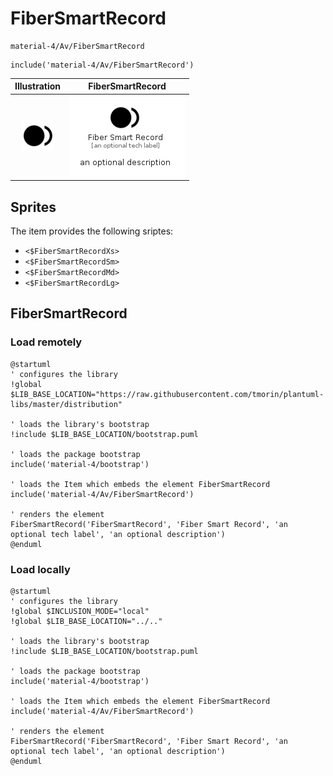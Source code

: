 # FiberSmartRecord


```text
material-4/Av/FiberSmartRecord
```

```text
include('material-4/Av/FiberSmartRecord')
```



| Illustration | FiberSmartRecord |
| :---: | :---: |
| ![illustration for Illustration](../../material-4/Av/FiberSmartRecord.png) | ![illustration for FiberSmartRecord](../../material-4/Av/FiberSmartRecord.Local.png) |



## Sprites
The item provides the following sriptes:

- `<$FiberSmartRecordXs>`
- `<$FiberSmartRecordSm>`
- `<$FiberSmartRecordMd>`
- `<$FiberSmartRecordLg>`





## FiberSmartRecord

### Load remotely
```plantuml
@startuml
' configures the library
!global $LIB_BASE_LOCATION="https://raw.githubusercontent.com/tmorin/plantuml-libs/master/distribution"

' loads the library's bootstrap
!include $LIB_BASE_LOCATION/bootstrap.puml

' loads the package bootstrap
include('material-4/bootstrap')

' loads the Item which embeds the element FiberSmartRecord
include('material-4/Av/FiberSmartRecord')

' renders the element
FiberSmartRecord('FiberSmartRecord', 'Fiber Smart Record', 'an optional tech label', 'an optional description')
@enduml
```

### Load locally
```plantuml
@startuml
' configures the library
!global $INCLUSION_MODE="local"
!global $LIB_BASE_LOCATION="../.."

' loads the library's bootstrap
!include $LIB_BASE_LOCATION/bootstrap.puml

' loads the package bootstrap
include('material-4/bootstrap')

' loads the Item which embeds the element FiberSmartRecord
include('material-4/Av/FiberSmartRecord')

' renders the element
FiberSmartRecord('FiberSmartRecord', 'Fiber Smart Record', 'an optional tech label', 'an optional description')
@enduml
```

